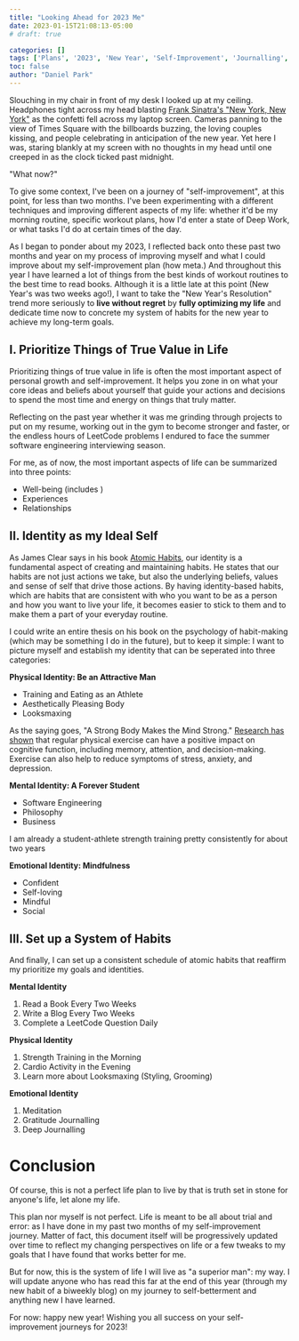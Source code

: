 ```yaml
---
title: "Looking Ahead for 2023 Me"
date: 2023-01-15T21:08:13-05:00
# draft: true

categories: []
tags: ['Plans', '2023', 'New Year', 'Self-Improvement', 'Journalling', 'Ideas']
toc: false
author: "Daniel Park"
---
```


Slouching in my chair in front of my desk I looked up at my ceiling. Headphones tight across my head blasting [Frank Sinatra's "New York, New York"](https://www.youtube.com/watch?v=TK0Vdb1RUCk&ab_channel=FrankSinatraVEVO) as the confetti fell across my laptop screen. Cameras panning to the view of Times Square with the billboards buzzing, the loving couples kissing, and people celebrating in anticipation of the new year. Yet here I was, staring blankly at my screen with no thoughts in my head until one creeped in as the clock ticked past midnight.

"What now?"

To give some context, I've been on a journey of "self-improvement", at this point, for less than two months. I've been experimenting with a different techniques and improving different aspects of my life: whether it'd be my morning routine, specific workout plans, how I'd enter a state of Deep Work, or what tasks I'd do at certain times of the day.

As I began to ponder about my 2023, I reflected back onto these past two months and year on my process of improving myself and what I could improve about my self-improvement plan (how meta.) And throughout this year I have learned a lot of things from the best kinds of workout routines to the best time to read books. Although it is a little late at this point (New Year's was two weeks ago!), I want to take the "New Year's Resolution" trend more seriously to **live without regret** by **fully optimizing my life** and dedicate time now to concrete my system of habits for the new year to achieve my long-term goals.

## I. Prioritize Things of True Value in Life

Prioritizing things of true value in life is often the most important aspect of personal growth and self-improvement. It helps you zone in on what your core ideas and beliefs about yourself that guide your actions and decisions to spend the most time and energy on things that truly matter.

Reflecting on the past year whether it was me grinding through projects to put on my resume, working out in the gym to become stronger and faster, or the endless hours of LeetCode problems I endured to face the summer software engineering interviewing season. 

For me, as of now, the most important aspects of life can be summarized into three points:

- Well-being (includes )
- Experiences
- Relationships

## II. Identity as my Ideal Self 

As James Clear says in his book [Atomic Habits](https://jamesclear.com/atomic-habits), our identity is a fundamental aspect of creating and maintaining habits. He states that our habits are not just actions we take, but also the underlying beliefs, values and sense of self that drive those actions. By having identity-based habits, which are habits that are consistent with who you want to be as a person and how you want to live your life, it becomes easier to stick to them and to make them a part of your everyday routine. 

I could write an entire thesis on his book on the psychology of habit-making (which may be something I do in the future), but to keep it simple: I want to picture myself and establish my identity that can be seperated into three categories:

**Physical Identity: Be an Attractive Man**
- Training and Eating as an Athlete
- Aesthetically Pleasing Body
- Looksmaxing

As the saying goes, "A Strong Body Makes the Mind Strong." [Research has shown](https://health.gov/news/202112/physical-activity-good-mind-and-body) that regular physical exercise can have a positive impact on cognitive function, including memory, attention, and decision-making. Exercise can also help to reduce symptoms of stress, anxiety, and depression.

**Mental Identity: A Forever Student**
- Software Engineering
- Philosophy
- Business

I am already a student-athlete strength training pretty consistently for about two years

**Emotional Identity: Mindfulness**
- Confident
- Self-loving
- Mindful
- Social 

## III. Set up a System of Habits

And finally, I can set up a consistent schedule of atomic habits that reaffirm my prioritize my goals and identities.

**Mental Identity**
1. Read a Book Every Two Weeks
2. Write a Blog Every Two Weeks
3. Complete a LeetCode Question Daily

**Physical Identity**
1. Strength Training in the Morning
2. Cardio Activity in the Evening
3. Learn more about Looksmaxing (Styling, Grooming)

**Emotional Identity**
1. Meditation
2. Gratitude Journalling
3. Deep Journalling

# Conclusion

Of course, this is not a perfect life plan to live by that is truth set in stone for anyone's life, let alone my life. 

This plan nor myself is not perfect. Life is meant to be all about trial and error: as I have done in my past two months of my self-improvement journey. Matter of fact, this document itself will be progressively updated over time to reflect my changing perspectives on life or a few tweaks to my goals that I have found that works better for me.

But for now, this is the system of life I will live as "a superior man": my way. I will update anyone who has read this far at the end of this year (through my new habit of a biweekly blog) on my journey to self-betterment and anything new I have learned.

For now: happy new year! Wishing you all success on your self-improvement journeys for 2023! 